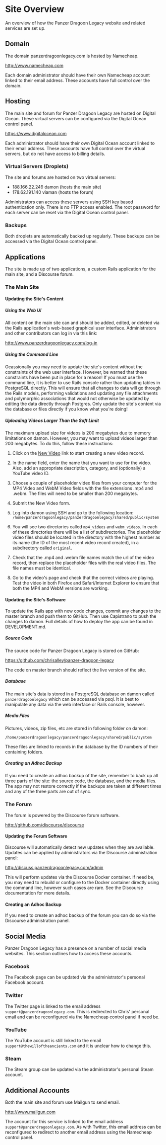 # Site Overview

An overview of how the Panzer Dragoon Legacy website and related services are
set up.

## Domain

The domain panzerdragoonlegacy.com is hosted by Namecheap.

<http://www.namecheap.com>

Each domain administrator should have their own Namecheap account linked to
their email address. These accounts have full control over the domain.

## Hosting

The main site and forum for Panzer Dragoon Legacy are hosted on Digital Ocean.
These virtual servers can be configured via the Digital Ocean control panel.

<https://www.digitalocean.com>

Each administrator should have their own Digital Ocean account linked to their
email address. These accounts have full control over the virtual servers, but
do not have access to billing details.

### Virtual Servers (Droplets)

The site and forums are hosted on two virtual servers:

* 188.166.22.249 damon (hosts the main site)
* 178.62.191.140 viaman (hosts the forum)

Administrators can access these servers using SSH key based authentication only.
There is no FTP access enabled. The root password for each server can be reset
via the Digital Ocean control panel.

### Backups

Both droplets are automatically backed up regularly. These backups can be
accessed via the Digital Ocean control panel.

## Applications

The site is made up of two applications, a custom Rails application for the
main site, and a Discourse forum.

### The Main Site

#### Updating the Site's Content

##### Using the Web UI

All content on the main site can and should be added, edited, or deleted via
the Rails application's web-based graphical user interface. Administrators and
other contributors can log in via this link:

<http://www.panzerdragoonlegacy.com/log-in>

##### Using the Command Line

Ocassionally you may need to update the site's content without the constraints
of the web user interface. However, be warned that these constraints have been
put in place for a reason! If you must use the command line, it is better to
use Rails console rather than updating tables in PostgreSQL directly. This will
ensure that all changes to data will go through the Rails models, performing
validations and updating any file attachments and polymorphic associations that
would not otherwise be updated by editing the data directly through Postgres.
Only update the site's content via the database or files directly if you know
what you're doing!

##### Uploading Videos Larger Than the Soft Limit

The maximum upload size for videos is 200 megabytes due to memory limitations
on damon. However, you may want to upload videos larger than 200 megabytes. To
do this, follow these instructions:

1. Click on the [New Video](http://www.panzerdragoonlegacy.com/videos/new) link
to start creating a new video record.

2. In the name field, enter the name that you want to use for the video. Also,
add an appropriate description, category, and (optionally) a YouTube video ID.

3. Choose a couple of placeholder video files from your computer for the MP4
Video and WebM Video fields with the file extensions .mp4 and .webm. The files
will need to be smaller than 200 megabytes.

4. Submit the New Video form.

5. Log into damon using SSH and go to the following location:
`/home/panzerdragoonlegacy/panzerdragoonlegacy/shared/public/system`

6. You will see two directories called `mp4_videos` and `webm_videos`. In each
of these directories there will be a list of subdirectories. The placeholder
video files should be located in the directory with the highest number as its
name (the ID of the most recent video record created), in a subdirectory called
`original`.

7. Check that the .mp4 and .webm file names match the url of the video record,
then replace the placeholder files with the real video files. The file names
must be identical.

8. Go to the video's page and check that the correct videos are playing. Test
the video in both Firefox and Safari/Internet Explorer to ensure that both the
MP4 and WebM versions are working.

#### Updating the Site's Software

To update the Rails app with new code changes, commit any changes to the master
branch and push them to GitHub. Then use Capistrano to push the changes to
damon. Full details of how to deploy the app can be found in DEVELOPMENT.md.

##### Source Code

The source code for Panzer Dragoon Legacy is stored on GitHub:

<https://github.com/chrisalley/panzer-dragoon-legacy>

The code on master branch should reflect the live version of the site.

##### Database

The main site's data is stored in a PostgreSQL database on damon called
`panzerdragoonlegacy` which can be accessed via psql. It is best to manipulate
any data via the web interface or Rails console, however.

##### Media Files

Pictures, videos, zip files, etc are stored in following folder on damon:

`/home/panzerdragoonlegacy/panzerdragoonlegacy/shared/public/system`

These files are linked to records in the database by the ID numbers of their
containing folders.

##### Creating an Adhoc Backup

If you need to create an adhoc backup of the site, remember to back up all
three parts of the site: the source code, the database, and the media files.
The app may not restore correctly if the backups are taken at different times
and any of the three parts are out of sync.

### The Forum

The forum is powered by the Discourse forum software.

<http://github.com/discourse/discourse>

#### Updating the Forum Software

Discourse will automatically detect new updates when they are available.
Updates can be applied by administrators via the Discourse administration panel:

<http://discuss.panzerdragoonlegacy.com/admin>

This will perform updates via the Discourse Docker container. If need be, you
may need to rebuild or configure to the Docker container directly using the
command line, however such cases are rare. See the Discourse documentation for
more details.

#### Creating an Adhoc Backup

If you need to create an adhoc backup of the forum you can do so via the
Discourse administration panel.

## Social Media

Panzer Dragoon Legacy has a presence on a number of social media websites. This
section outlines how to access these accounts.

### Facebook

The Facebook page can be updated via the administrator's personal Facebook
account.

### Twitter

The Twitter page is linked to the email address
`support@panzerdragoonlegacy.com`. This is redirected to Chris' personal email
and can be reconfigured via the Namecheap control panel if need be.

### YouTube

The YouTube account is still linked to the email
`support@thewilloftheancients.com` and it is unclear how to change this.

### Steam

The Steam group can be updated via the administrator's personal Steam account.

## Additional Accounts

Both the main site and forum use Mailgun to send email.

<http://www.mailgun.com>

The account for this service is linked to the email address
`support@panzerdragoonlegacy.com`. As with Twitter, this email address can be
reconfigured to redirect to another email address using the Namecheap control
panel.
